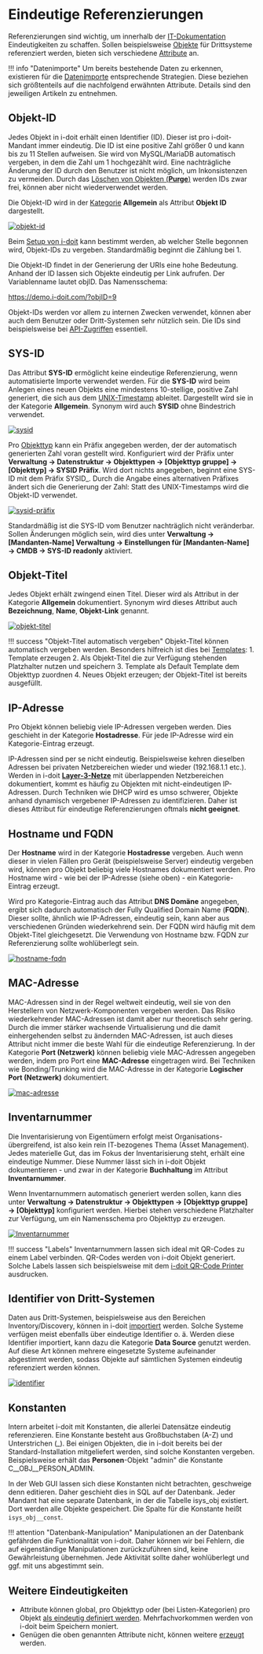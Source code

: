 # Eindeutige Referenzierungen

Referenzierungen sind wichtig, um innerhalb der [IT-Dokumentation](../glossar.md) Eindeutigkeiten zu schaffen. Sollen beispielsweise [Objekte](struktur-it-dokumentation.md) für Drittsysteme referenziert werden, bieten sich verschiedene [Attribute](struktur-it-dokumentation.md) an.

!!! info "Datenimporte"
    Um bereits bestehende Daten zu erkennen, existieren für die [Datenimporte](../daten-konsolidieren/index.md) entsprechende Strategien. Diese beziehen sich größtenteils auf die nachfolgend erwähnten Attribute. Details sind den jeweiligen Artikeln zu entnehmen.

## Objekt-ID

Jedes Objekt in i-doit erhält einen Identifier (ID). Dieser ist pro i-doit-Mandant immer eindeutig. Die ID ist eine positive Zahl größer 0 und kann bis zu 11 Stellen aufweisen. Sie wird von MySQL/MariaDB automatisch vergeben, in dem die Zahl um 1 hochgezählt wird. Eine nachträgliche Änderung der ID durch den Benutzer ist nicht möglich, um Inkonsistenzen zu vermeiden. Durch das [Löschen von Objekten (**Purge**)](lebens-und-dokumentationszyklus.md) werden IDs zwar frei, können aber nicht wiederverwendet werden.

Die Objekt-ID wird in der [Kategorie](struktur-it-dokumentation.md) **Allgemein** als Attribut **Objekt ID** dargestellt.

[![objekt-id](../assets/images/de/grundlagen/eindeutige-referenzierungen/1-er.png)](../assets/images/de/grundlagen/eindeutige-referenzierungen/1-er.png)

Beim [Setup von i-doit](../installation/manuelle-installation/setup.md) kann bestimmt werden, ab welcher Stelle begonnen wird, Objekt-IDs zu vergeben. Standardmäßig beginnt die Zählung bei 1.

Die Objekt-ID findet in der Generierung der URIs eine hohe Bedeutung. Anhand der ID lassen sich Objekte eindeutig per Link aufrufen. Der Variablenname lautet objID. Das Namensschema:

<https://demo.i-doit.com/?objID=9>

Objekt-IDs werden vor allem zu internen Zwecken verwendet, können aber auch dem Benutzer oder Dritt-Systemen sehr nützlich sein. Die IDs sind beispielsweise bei [API-Zugriffen](../i-doit-pro-add-ons/api/index.md) essentiell.

## SYS-ID

Das Attribut **SYS-ID** ermöglicht keine eindeutige Referenzierung, wenn automatisierte Importe verwendet werden. Für die **SYS-ID** wird beim Anlegen eines neuen Objekts eine mindestens 10-stellige, positive Zahl generiert, die sich aus dem [UNIX-Timestamp](https://de.wikipedia.org/wiki/Unixzeit) ableitet. Dargestellt wird sie in der Kategorie **Allgemein**. Synonym wird auch **SYSID** ohne Bindestrich verwendet.

[![sysid](../assets/images/de/grundlagen/eindeutige-referenzierungen/2-er.png)](../assets/images/de/grundlagen/eindeutige-referenzierungen/2-er.png)

Pro [Objekttyp](struktur-it-dokumentation.md) kann ein Präfix angegeben werden, der der automatisch generierten Zahl voran gestellt wird. Konfiguriert wird der Präfix unter **Verwaltung → Datenstruktur  → Objekttypen → [Objekttyp gruppe] → [Objekttyp] → SYSID Präfix**. Wird dort nichts angegeben, beginnt eine SYS-ID mit dem Präfix SYSID_. Durch die Angabe eines alternativen Präfixes ändert sich die Generierung der Zahl: Statt des UNIX-Timestamps wird die Objekt-ID verwendet.

[![sysid-präfix](../assets/images/de/grundlagen/eindeutige-referenzierungen/3-er.png)](../assets/images/de/grundlagen/eindeutige-referenzierungen/3-er.png)

Standardmäßig ist die SYS-ID vom Benutzer nachträglich nicht veränderbar. Sollen Änderungen möglich sein, wird dies unter **Verwaltung → [Mandanten-Name] Verwaltung → Einstellungen für [Mandanten-Name] → CMDB → SYS-ID readonly** aktiviert.

## Objekt-Titel

Jedes Objekt erhält zwingend einen Titel. Dieser wird als Attribut in der Kategorie **Allgemein** dokumentiert. Synonym wird dieses Attribut auch **Bezeichnung**, **Name**, **Objekt-Link** genannt.

[![objekt-titel](../assets/images/de/grundlagen/eindeutige-referenzierungen/4-er.png)](../assets/images/de/grundlagen/eindeutige-referenzierungen/4-er.png)

!!! success "Objekt-Titel automatisch vergeben"
    Objekt-Titel können automatisch vergeben werden. Besonders hilfreich ist dies bei [Templates](../effizientes-dokumentieren/templates.md):
    1.  Template erzeugen
    2.  Als Objekt-Titel die zur Verfügung stehenden Platzhalter nutzen und speichern
    3.  Template als Default Template dem Objekttyp zuordnen
    4.  Neues Objekt erzeugen; der Objekt-Titel ist bereits ausgefüllt.

## IP-Adresse

Pro Objekt können beliebig viele IP-Adressen vergeben werden. Dies geschieht in der Kategorie **Hostadresse**. Für jede IP-Adresse wird ein Kategorie-Eintrag erzeugt.

IP-Adressen sind per se nicht eindeutig. Beispielsweise kehren dieselben Adressen bei privaten Netzbereichen wieder und wieder (192.168.1.1 etc.). Werden in i-doit [**Layer-3-Netze**](../anwendungsfaelle/ip-adress-management.md) mit überlappenden Netzbereichen dokumentiert, kommt es häufig zu Objekten mit nicht-eindeutigen IP-Adressen. Durch Techniken wie DHCP wird es umso schwerer, Objekte anhand dynamisch vergebener IP-Adressen zu identifizieren. Daher ist dieses Attribut für eindeutige Referenzierungen oftmals **nicht geeignet**.

## Hostname und FQDN

Der **Hostname** wird in der Kategorie **Hostadresse** vergeben. Auch wenn dieser in vielen Fällen pro Gerät (beispielsweise Server) eindeutig vergeben wird, können pro Objekt beliebig viele Hostnames dokumentiert werden. Pro Hostname wird - wie bei der IP-Adresse (siehe oben) - ein Kategorie-Eintrag erzeugt.

Wird pro Kategorie-Eintrag auch das Attribut **DNS Domäne** angegeben, ergibt sich dadurch automatisch der Fully Qualified Domain Name (**FQDN**). Dieser sollte, ähnlich wie IP-Adressen, eindeutig sein, kann aber aus verschiedenen Gründen wiederkehrend sein. Der FQDN wird häufig mit dem Objekt-Titel gleichgesetzt. Die Verwendung von Hostname bzw. FQDN zur Referenzierung sollte wohlüberlegt sein.

[![hostname-fqdn](../assets/images/de/grundlagen/eindeutige-referenzierungen/5-er.png)](../assets/images/de/grundlagen/eindeutige-referenzierungen/5-er.png)

## MAC-Adresse

MAC-Adressen sind in der Regel weltweit eindeutig, weil sie von den Herstellern von Netzwerk-Komponenten vergeben werden. Das Risiko wiederkehrender MAC-Adressen ist damit aber nur theoretisch sehr gering. Durch die immer stärker wachsende Virtualisierung und die damit einhergehenden selbst zu ändernden MAC-Adressen, ist auch dieses Attribut nicht immer die beste Wahl für die eindeutige Referenzierung. In der Kategorie **Port (Netzwerk)** können beliebig viele MAC-Adressen angegeben werden, indem pro Port eine **MAC-Adresse** eingetragen wird. Bei Techniken wie Bonding/Trunking wird die MAC-Adresse in der Kategorie **Logischer Port (Netzwerk)** dokumentiert.

[![mac-adresse](../assets/images/de/grundlagen/eindeutige-referenzierungen/6-er.png)](../assets/images/de/grundlagen/eindeutige-referenzierungen/6-er.png)

## Inventarnummer

Die Inventarisierung von Eigentümern erfolgt meist Organisations-übergreifend, ist also kein rein IT-bezogenes Thema (Asset Management). Jedes materielle Gut, das im Fokus der Inventarisierung steht, erhält eine eindeutige Nummer. Diese Nummer lässt sich in i-doit Objekt dokumentieren - und zwar in der Kategorie **Buchhaltung** im Attribut **Inventarnummer**.

Wenn Inventarnummern automatisch generiert werden sollen, kann dies unter **Verwaltung → Datenstruktur → Objekttypen → [Objekttyp gruppe] → [Objekttyp]** konfiguriert werden. Hierbei stehen verschiedene Platzhalter zur Verfügung, um ein Namensschema pro Objekttyp zu erzeugen.

[![Inventarnummer](../assets/images/de/grundlagen/eindeutige-referenzierungen/7-er.png)](../assets/images/de/grundlagen/eindeutige-referenzierungen/7-er.png)

!!! success "Labels"
    Inventarnummern lassen sich ideal mit QR-Codes zu einem Label verbinden. QR-Codes werden von i-doit Objekt generiert. Solche Labels lassen sich beispielsweise mit dem [i-doit QR-Code Printer](../i-doit-pro-add-ons/i-doit-qr-code-printer.md) ausdrucken.

## Identifier von Dritt-Systemen

Daten aus Dritt-Systemen, beispielsweise aus den Bereichen Inventory/Discovery, können in i-doit [importiert](../daten-konsolidieren/index.md) werden. Solche Systeme verfügen meist ebenfalls über eindeutige Identifier o. ä. Werden diese Identifier importiert, kann dazu die Kategorie **Data Source** genutzt werden. Auf diese Art können mehrere eingesetzte Systeme aufeinander abgestimmt werden, sodass Objekte auf sämtlichen Systemen eindeutig referenziert werden können.

[![identifier](../assets/images/de/grundlagen/eindeutige-referenzierungen/8-er.png)](../assets/images/de/grundlagen/eindeutige-referenzierungen/8-er.png)

## Konstanten

Intern arbeitet i-doit mit Konstanten, die allerlei Datensätze eindeutig referenzieren. Eine Konstante besteht aus Großbuchstaben (A-Z) und Unterstrichen (_). Bei einigen Objekten, die in i-doit bereits bei der Standard-Installation mitgeliefert werden, sind solche Konstanten vergeben. Beispielsweise erhält das **Personen**-Objekt "admin" die Konstante C__OBJ__PERSON_ADMIN.

In der Web GUI lassen sich diese Konstanten nicht betrachten, geschweige denn editieren. Daher geschieht dies in SQL auf der Datenbank. Jeder Mandant hat eine separate Datenbank, in der die Tabelle isys_obj existiert. Dort werden alle Objekte gespeichert. Die Spalte für die Konstante heißt `isys_obj__const`.

!!! attention "Datenbank-Manipulation"
    Manipulationen an der Datenbank gefährden die Funktionalität von i-doit. Daher können wir bei Fehlern, die auf eigenständige Manipulationen zurückzuführen sind, keine Gewährleistung übernehmen. Jede Aktivität sollte daher wohlüberlegt und ggf. mit uns abgestimmt sein.

## Weitere Eindeutigkeiten

-   Attribute können global, pro Objekttyp oder (bei Listen-Kategorien) pro Objekt [als eindeutig definiert werden](eindeutige-referenzierungen.md). Mehrfachvorkommen werden von i-doit beim Speichern moniert.
-   Genügen die oben genannten Attribute nicht, können weitere [erzeugt](benutzerdefinierte-kategorien.md) werden.
